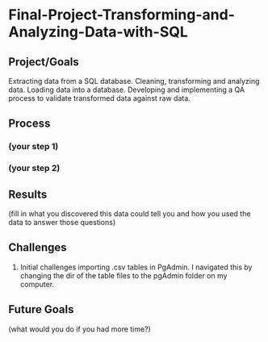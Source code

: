 # Final-Project-Transforming-and-Analyzing-Data-with-SQL

## Project/Goals
Extracting data from a SQL database.
Cleaning, transforming and analyzing data.
Loading data into a database.
Developing and implementing a QA process to validate transformed data against raw data.

## Process
### (your step 1)
### (your step 2)

## Results
(fill in what you discovered this data could tell you and how you used the data to answer those questions)

## Challenges 
1. Initial challenges importing .csv tables in PgAdmin. I navigated this by changing the dir of the table files to the pgAdmin folder on my computer.

## Future Goals
(what would you do if you had more time?)
